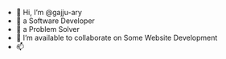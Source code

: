 - 👋 Hi, I’m @gajju-ary
- 👀 a Software Developer
- 🌱 a Problem Solver 
- 💞️ I’m available to collaborate on Some Website Development 
- 📫 

<!---
gajju-ary/gajju-ary is a ✨ special ✨ repository because its `README.md` (this file) appears on your GitHub profile.
You can click the Preview link to take a look at your changes.
--->
